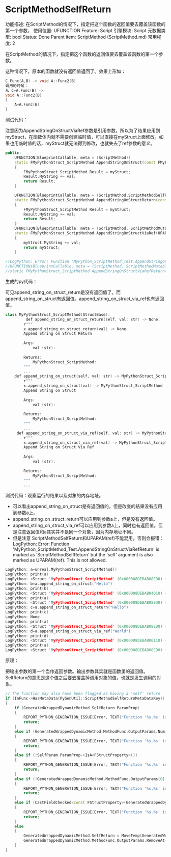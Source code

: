 # ScriptMethodSelfReturn

功能描述: 在ScriptMethod的情况下，指定把这个函数的返回值要去覆盖该函数的第一个参数。
使用位置: UFUNCTION
Feature: Script
引擎模块: Script
元数据类型: bool
Status: Done
Parent item: ScriptMethod (ScriptMethod.md)
常用程度: 2

在ScriptMethod的情况下，指定把这个函数的返回值要去覆盖该函数的第一个参数。

这种情况下，原本的函数就没有返回值返回了。效果上形如：

```cpp
C Func(A,B) -> void A::Func2(B)
调用的时候：
从 C=A.Func(B) -> 
void A::Func2(B)
{
	A=A.Func(B)
}
```

测试代码：

注意因为AppendStringOnStructViaRef参数是引用参数，所以为了结果应用到myStruct，在函数体内就不需要创建临时值，可以直接在myStruct上面修改。如果也用临时值的话，myStruct就无法得到修改，也就失去了ref参数的意义。

```cpp
public:
	UFUNCTION(BlueprintCallable, meta = (ScriptMethod))
	static FMyPythonStruct_ScriptMethod AppendStringOnStruct(const FMyPythonStruct_ScriptMethod& myStruct, FString val)
	{
		FMyPythonStruct_ScriptMethod Result = myStruct;
		Result.MyString += val;
		return Result;
	}

	UFUNCTION(BlueprintCallable, meta = (ScriptMethod,ScriptMethodSelfReturn))
	static FMyPythonStruct_ScriptMethod AppendStringOnStructReturn(const FMyPythonStruct_ScriptMethod& myStruct, FString val)
	{
		FMyPythonStruct_ScriptMethod Result = myStruct;
		Result.MyString += val;
		return Result;
	}
	UFUNCTION(BlueprintCallable, meta = (ScriptMethod, ScriptMethodMutable))
	static FMyPythonStruct_ScriptMethod AppendStringOnStructViaRef(UPARAM(ref) FMyPythonStruct_ScriptMethod& myStruct, FString val)
	{
		myStruct.MyString += val;
		return myStruct;
	}
	
//LogPython: Error: Function 'MyPython_ScriptMethod_Test.AppendStringOnStructViaRefReturn' is marked as 'ScriptMethodSelfReturn' but the 'self' argument is also marked as UPARAM(ref). This is not allowed.
//UFUNCTION(BlueprintCallable, meta = (ScriptMethod, ScriptMethodMutable,ScriptMethodSelfReturn))
//static FMyPythonStruct_ScriptMethod AppendStringOnStructViaRefReturn(UPARAM(ref) FMyPythonStruct_ScriptMethod& myStruct, FString val);
```

生成的py代码：

可见append_string_on_struct_return是没有返回值了。而append_string_on_struct有返回值。append_string_on_struct_via_ref也有返回值。

```cpp
class MyPythonStruct_ScriptMethod(StructBase):
		 def append_string_on_struct_return(self, val: str) -> None:
        r"""
        x.append_string_on_struct_return(val) -> None
        Append String on Struct Return
        
        Args:
            val (str): 
        
        Returns:
            MyPythonStruct_ScriptMethod:
        """
        ...
    def append_string_on_struct(self, val: str) -> MyPythonStruct_ScriptMethod:
        r"""
        x.append_string_on_struct(val) -> MyPythonStruct_ScriptMethod
        Append String on Struct
        
        Args:
            val (str): 
        
        Returns:
            MyPythonStruct_ScriptMethod:
        """
        ...
	 def append_string_on_struct_via_ref(self, val: str) -> MyPythonStruct_ScriptMethod:
        r"""
        x.append_string_on_struct_via_ref(val) -> MyPythonStruct_ScriptMethod
        Append String on Struct Via Ref
        
        Args:
            val (str): 
        
        Returns:
            MyPythonStruct_ScriptMethod:
        """
        ...
```

测试代码：观察运行的结果以及对象的内存地址。

- 可以看出append_string_on_struct是有返回值的，但是改变的结果没有应用到参数a上。
- append_string_on_struct_return可以应用到参数a上，但是没有返回值。
- append_string_on_struct_via_ref可以应用到参数a上，同时也有返回值。但是注意返回值和a其实并不是同一个对象，因为内存地址不同。
- 但是注意 ScriptMethodSelfReturn和UPARAM(ref)不能混用，否则会报错：  LogPython: Error: Function 'MyPython_ScriptMethod_Test.AppendStringOnStructViaRefReturn' is marked as 'ScriptMethodSelfReturn' but the 'self' argument is also marked as UPARAM(ref). This is not allowed.

```cpp
LogPython: a=unreal.MyPythonStruct_ScriptMethod()
LogPython: print(a)
LogPython: <Struct 'MyPythonStruct_ScriptMethod' (0x000008DEBAB08ED0) {my_string: ""}>
LogPython: b=a.append_string_on_struct("Hello")
LogPython: print(b)
LogPython: <Struct 'MyPythonStruct_ScriptMethod' (0x000008DEBAB04010) {my_string: "Hello"}>
LogPython: print(a)
LogPython: <Struct 'MyPythonStruct_ScriptMethod' (0x000008DEBAB08ED0) {my_string: ""}>
LogPython: c=a.append_string_on_struct_return("Hello")
LogPython: print(c)
LogPython: None
LogPython: print(a)
LogPython: <Struct 'MyPythonStruct_ScriptMethod' (0x000008DEBAB08ED0) {my_string: "Hello"}>
LogPython: d=a.append_string_on_struct_via_ref("World")
LogPython: print(d)
LogPython: <Struct 'MyPythonStruct_ScriptMethod' (0x000008DEBAB06110) {my_string: "HelloWorld"}>
LogPython: print(a)
LogPython: <Struct 'MyPythonStruct_ScriptMethod' (0x000008DEBAB08ED0) {my_string: "HelloWorld"}>
```

原理：

把输出参数的第一个当作返回参数。输出参数其实就是函数里的返回值。SelfReturn的意思是这个值之后要去覆盖掉调用对象的值，也就是发生调用的对象。

```cpp
// The function may also have been flagged as having a 'self' return
if (InFunc->HasMetaData(PyGenUtil::ScriptMethodSelfReturnMetaDataKey))
{
	if (GeneratedWrappedDynamicMethod.SelfReturn.ParamProp)
	{
		REPORT_PYTHON_GENERATION_ISSUE(Error, TEXT("Function '%s.%s' is marked as 'ScriptMethodSelfReturn' but the 'self' argument is also marked as UPARAM(ref). This is not allowed."), *InFunc->GetOwnerClass()->GetName(), *InFunc->GetName());
		return;
	}
	else if (GeneratedWrappedDynamicMethod.MethodFunc.OutputParams.Num() == 0 || !GeneratedWrappedDynamicMethod.MethodFunc.OutputParams[0].ParamProp->HasAnyPropertyFlags(CPF_ReturnParm))
	{
		REPORT_PYTHON_GENERATION_ISSUE(Error, TEXT("Function '%s.%s' is marked as 'ScriptMethodSelfReturn' but has no return value."), *InFunc->GetOwnerClass()->GetName(), *InFunc->GetName());
		return;
	}
	else if (!SelfParam.ParamProp->IsA<FStructProperty>())
	{
		REPORT_PYTHON_GENERATION_ISSUE(Error, TEXT("Function '%s.%s' is marked as 'ScriptMethodSelfReturn' but the 'self' argument is not a struct."), *InFunc->GetOwnerClass()->GetName(), *InFunc->GetName());
		return;
	}
	else if (!GeneratedWrappedDynamicMethod.MethodFunc.OutputParams[0].ParamProp->IsA<FStructProperty>())
	{
		REPORT_PYTHON_GENERATION_ISSUE(Error, TEXT("Function '%s.%s' is marked as 'ScriptMethodSelfReturn' but the return value is not a struct."), *InFunc->GetOwnerClass()->GetName(), *InFunc->GetName());
		return;
	}
	else if (CastFieldChecked<const FStructProperty>(GeneratedWrappedDynamicMethod.MethodFunc.OutputParams[0].ParamProp)->Struct != CastFieldChecked<const FStructProperty>(SelfParam.ParamProp)->Struct)
	{
		REPORT_PYTHON_GENERATION_ISSUE(Error, TEXT("Function '%s.%s' is marked as 'ScriptMethodSelfReturn' but the return value is not the same type as the 'self' argument."), *InFunc->GetOwnerClass()->GetName(), *InFunc->GetName());
		return;
	}
	else
	{
		GeneratedWrappedDynamicMethod.SelfReturn = MoveTemp(GeneratedWrappedDynamicMethod.MethodFunc.OutputParams[0]);
		GeneratedWrappedDynamicMethod.MethodFunc.OutputParams.RemoveAt(0, 1, EAllowShrinking::No);
	}
}

```